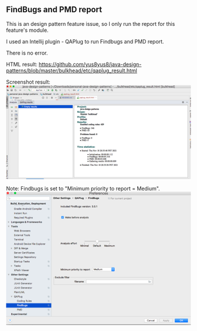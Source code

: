 ## FindBugs and PMD report

This is an design pattern feature issue, so I only run the report for this feature's module.

I used an Intellij plugin - QAPlug to run Findbugs and PMD report.

There is no error.

HTML result: https://github.com/yus8yus8/java-design-patterns/blob/master/bulkhead/etc/qaplug_result.html

Screenshot result:
![alt text](qaplug_result_screenshot.png "FindBugs and PMD report screenshot")

Note: Findbugs is set to "Minimum priority to report = Medium".
![alt text](FindBugsSetting.png "FindBugs Setting")